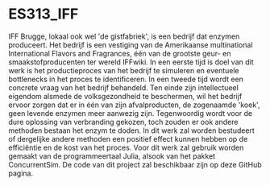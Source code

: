 # ES313_IFF

IFF Brugge, lokaal ook wel 'de gistfabriek', is een bedrijf dat enzymen produceert. 
Het bedrijf is een vestiging van de Amerikaanse multinational International Flavors and Fragrances, één van de grootste geur- en smaakstofproducenten ter wereld IFFwiki.
In een eerste tijd is doel van dit werk is het productieproces van het bedrijf te simuleren en eventuele bottlenecks in het proces te identificeren.
In een tweede tijd wordt een concrete vraag van het bedrijf behandeld. 
Ten einde zijn intellectueel eigendom alsmede de volksgezondheid te beschermen, wil het bedrijf ervoor zorgen dat er in één van zijn afvalproducten, de zogenaamde 'koek', 
geen levende enzymen meer aanwezig zijn. 
Tegenwoordig wordt voor de dure oplossing van verbranding gekozen, toch zouden er ook andere methoden bestaan het enzym te doden. 
In dit werk zal worden bestudeert of dergelijke andere methoden een positief effect kunnen hebben op de efficiëntie en de kost van het proces.
Voor dit werk zal gebruik worden gemaakt van de programmeertaal Julia, alsook van het pakket ConcurrentSim. De code van dit project zal beschikbaar zijn op deze GitHub pagina.
